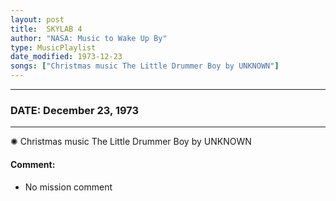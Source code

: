 ```yaml
---
layout: post
title:  SKYLAB 4
author: "NASA: Music to Wake Up By"
type: MusicPlaylist
date_modified: 1973-12-23
songs: ["Christmas music The Little Drummer Boy by UNKNOWN"]
---
```


----
### DATE: December 23, 1973
----
✺ Christmas music The Little Drummer Boy by UNKNOWN

#### Comment:
* No mission comment



<br/>
<center>
	<a target="_blank"
	   href="https://twitter.com/intent/tweet?hashtags=Space,NASA,Playlist,NASAWakeupCalls,SpaceProgram&text={{ page.author}}, '{{ page.songs.first }}' {{ page.title }}, {{ page.date | date: '%B %d, %Y' }}. {{ site.url }}{{ page.url }}&via=nasawakeupcalls"><i class="fab fa-twitter" alt="Tweet this page" style="font-size: 1.3em;"></i></a>
	&nbsp; 	<i class="fas fa-user-astronaut" style="font-size: 1.5em;"></i> &nbsp;
    <a type="amzn" search="'Christmas music The Little Drummer Boy by UNKNOWN'" category="popular music">
    <i class="fab fa-amazon" style="font-size: 1.3em;"></i></a>
</center>
